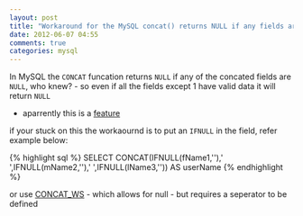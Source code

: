 ```yaml
---
layout: post
title: "Workaround for the MySQL concat() returns NULL if any fields are NULL problem"
date: 2012-06-07 04:55
comments: true
categories: mysql
---
```


In MySQL the `CONCAT` funcation returns `NULL` if any of the concated fields are `NULL`, who knew? - so even if all the fields except 
1 have valid data it will return `NULL`
- aparrently this is a [feature](http://forums.mysql.com/read.php?97,109881,110052#msg-110052)

if your stuck on this the workaournd is to put an `IFNULL` in the field, refer example below:

{% highlight sql %}
SELECT CONCAT(IFNULL(fName1,''),' ',IFNULL(mName2,''),' ',IFNULL(lName3,'')) AS userName
{% endhighlight %}

or use [CONCAT_WS](http://dev.mysql.com/doc/refman/5.0/en/string-functions.html#function_concat-ws) - which allows for null - but requires a seperator to be defined 

